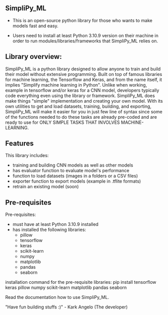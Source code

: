 ## SimpliPy_ML

- This is an open-source python library for those who wants to make models fast and easy.

- Users need to install at least Python 3.10.9 version on their machine in order to run modules/libraries/frameworks that
SimpliPy_ML relies on.

## Library overview:

SimpliPy_ML is a python library designed to allow anyone to train and build their model without extensive programming. Built on top of famous 
libraries for machine learning, the Tensorflow and Keras, and from the name itself, it implies "Simplify machine learning in Python". 
Unlike when working, example in tensorflow and/or keras for a CNN model, developers typically
code everything even using the library or framework. SimpliPy_ML does make things "simple" implementation and creating your own model. With its own 
utilities to get and load datasets, training, building, and exporting, SimpliPy_ML will make it easier for you in just few line of syntax since 
some of the functions needed to do these tasks are already pre-coded and are ready to use for ONLY SIMPLE TASKS THAT INVOLVES MACHINE-LEARNING.

## Features
This library includes:
- training and building CNN models as well as other models
- has evaluator function to evaluate model's performance
- function to load datasets (images in a folders or a CSV files)
- exporter function to export models (example in .tflite formats)
- retrain an existing model (soon)

## Pre-requisites
Pre-requisites:
- must have at least Python 3.10.9 installed
- has installed the following libraries:
    - pillow
    - tensorflow
    - keras
    - scikit-learn
    - numpy
    - matplotlib
    - pandas
    - seaborn
 
installation command for the pre-requisite libraries: pip install tensorflow keras pillow numpy scikit-learn matplotlib pandas seaborn

Read the documentation how to use SimpliPy_ML.

"Have fun building stuffs :)" - Kark Angelo (The developer)